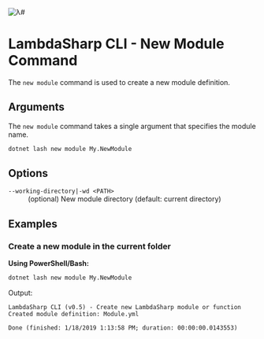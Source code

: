 ![λ#](../../../Docs/LambdaSharp_v2_small.png)

# LambdaSharp CLI - New Module Command

The `new module` command is used to create a new module definition.

## Arguments

The `new module` command takes a single argument that specifies the module name.

```bash
dotnet lash new module My.NewModule
```

## Options

<dl>

<dt><code>--working-directory|-wd &lt;PATH&gt;</code></dt>
<dd>(optional) New module directory (default: current directory)</dd>

</dl>

## Examples

### Create a new module in the current folder

__Using PowerShell/Bash:__
```bash
dotnet lash new module My.NewModule
```

Output:
```
LambdaSharp CLI (v0.5) - Create new LambdaSharp module or function
Created module definition: Module.yml

Done (finished: 1/18/2019 1:13:58 PM; duration: 00:00:00.0143553)
```
